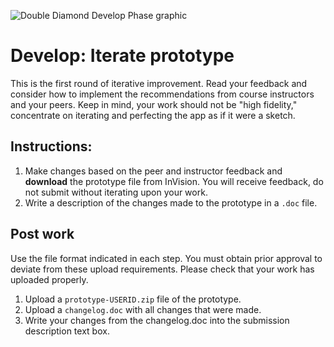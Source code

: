 ![Double Diamond Develop Phase graphic](/assets/dd-process-develop-1200px@2x.png)

# Develop: Iterate prototype

This is the first round of iterative improvement. Read your feedback and consider how to implement the recommendations from course instructors and your peers. Keep in mind, your work should not be "high fidelity," concentrate on iterating and perfecting the app as if it were a sketch.

## Instructions:

1. Make changes based on the peer and instructor feedback and **download** the prototype file from InVision. You will receive feedback, do not submit without iterating upon your work. 
2. Write a description of the changes made to the prototype in a `.doc` file.

## Post work

Use the file format indicated in each step. You must obtain prior approval to deviate from these upload requirements. Please check that your work has uploaded properly.

1. Upload a `prototype-USERID.zip` file of the prototype.
2. Upload a `changelog.doc` with all changes that were made.
3. Write your changes from the changelog.doc into the submission description text box.







